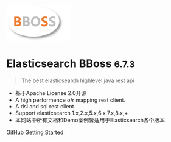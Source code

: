 ![logo](images/logo.png)

# Elasticsearch BBoss <small>6.7.3</small>

> The best elasticsearch highlevel java rest api

- 基于Apache License 2.0开源
- A high performence o/r mapping rest client.
- A dsl and sql rest client.
- Support elasticsearch 1.x,2.x,5.x,6.x,7.x,8.x,+
- 本网站中所有文档和Demo案例皆适用于Elasticsearch各个版本

[GitHub](https://github.com/bbossgroups/bboss-elasticsearch)
[Getting Started](#搜索引擎的-orm-库-elasticsearch-bboss)

